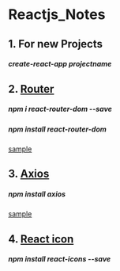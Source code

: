 # Reactjs_Notes

## 1. For new Projects
##### create-react-app projectname

## 2. [Router](https://reacttraining.com/react-router/web/guides/quick-start)
##### npm i react-router-dom --save
##### npm install react-router-dom
[sample](https://github.com/sunnyprime/Reactjs_Notes/blob/master/Router.md)


## 3. [Axios](https://www.npmjs.com/package/axios)
##### npm install axios
[sample](https://github.com/sunnyprime/Reactjs_Notes/blob/master/Axios.md)


 
 ## 4. [React icon](https://react-icons.netlify.com/#/)
 ##### npm install react-icons --save
 
 
 
